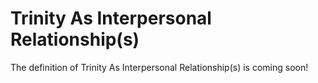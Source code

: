 # Trinity As Interpersonal Relationship(s)
The definition of Trinity As Interpersonal Relationship(s) is coming soon!
